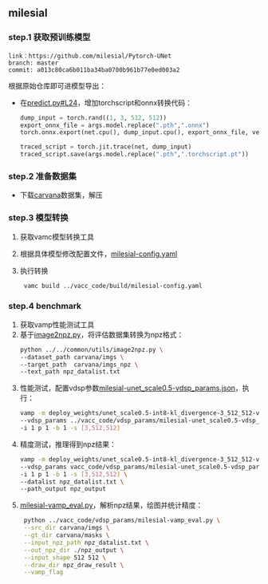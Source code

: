 ## milesial

### step.1 获取预训练模型

```
link：https://github.com/milesial/Pytorch-UNet
branch: master
commit: a013c80ca6b011ba34ba0700b961b77e0ed003a2
```

根据原始仓库即可进模型导出：
- 在[predict.py#L24](https://github.com/milesial/Pytorch-UNet/blob/master/predict.py#L24)，增加torchscript和onnx转换代码：
    ```python
    dump_input = torch.rand((1, 3, 512, 512))
    export_onnx_file = args.model.replace(".pth",".onnx")
    torch.onnx.export(net.cpu(), dump_input.cpu(), export_onnx_file, verbose=True, opset_version=11, input_names=["input"])

    traced_script = torch.jit.trace(net, dump_input)
    traced_script.save(args.model.replace(".pth",".torchscript.pt"))
    ```


### step.2 准备数据集
- 下载[carvana](https://www.kaggle.com/competitions/carvana-image-masking-challenge/data)数据集，解压


### step.3 模型转换
1. 获取vamc模型转换工具
2. 根据具体模型修改配置文件，[milesial-config.yaml](../vacc_code/build/milesial-config.yaml)
3. 执行转换

   ```bash
    vamc build ../vacc_code/build/milesial-config.yaml
   ```

### step.4 benchmark
1. 获取vamp性能测试工具
2. 基于[image2npz.py](../../common/utils/image2npz.py)，将评估数据集转换为npz格式：
    ```bash
    python ../../common/utils/image2npz.py \
    --dataset_path carvana/imgs \
    --target_path  carvana/imgs_npz \
    --text_path npz_datalist.txt
    ```
3. 性能测试，配置vdsp参数[milesial-unet_scale0.5-vdsp_params.json](../vacc_code/vdsp_params/milesial-unet_scale0.5-vdsp_params.json)，执行：
    ```bash
    vamp -m deploy_weights/unet_scale0.5-int8-kl_divergence-3_512_512-vacc/unet_scale0.5 \
    --vdsp_params ../vacc_code/vdsp_params/milesial-unet_scale0.5-vdsp_params.json \
    -i 1 p 1 -b 1 -s [3,512,512]
    ```
4. 精度测试，推理得到npz结果：
    ```bash
    vamp -m deploy_weights/unet_scale0.5-int8-kl_divergence-3_512_512-vacc/unet_scale0.5 \
    --vdsp_params vacc_code/vdsp_params/milesial-unet_scale0.5-vdsp_params.json \
    -i 1 p 1 -b 1 -s [3,512,512] \
    --datalist npz_datalist.txt \
    --path_output npz_output
    ```
5. [milesial-vamp_eval.py](../vacc_code/vdsp_params/milesial-vamp_eval.py)，解析npz结果，绘图并统计精度：
   ```bash
    python ../vacc_code/vdsp_params/milesial-vamp_eval.py \
    --src_dir carvana/imgs \
    --gt_dir carvana/masks \
    --input_npz_path npz_datalist.txt \
    --out_npz_dir ./npz_output \
    --input_shape 512 512 \
    --draw_dir npz_draw_result \
    --vamp_flag
   ```